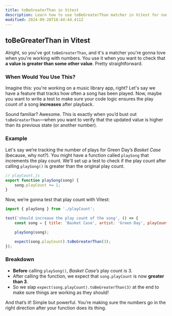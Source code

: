 ```yaml
---
title: toBeGreaterThan in Vitest
description: Learn how to use toBeGreaterThan matcher in Vitest for number comparisons.
modified: 2024-09-28T18:44:44.411Z
---
```


## toBeGreaterThan in Vitest

Alright, so you've got `toBeGreaterThan`, and it's a matcher you're gonna love when you're working with numbers. You use it when you want to check that **a value is greater than some other value**. Pretty straightforward.

### When Would You Use This?

Imagine this: you're working on a music library app, right? Let's say we have a feature that tracks how often a song has been played. Now, maybe you want to write a test to make sure your code logic ensures the play count of a song **increases** after playback.

Sound familiar? Awesome. This is exactly when you’d bust out `toBeGreaterThan`—when you want to verify that the updated value is higher than its previous state (or another number).

### Example

Let's say we’re tracking the number of plays for Green Day’s *Basket Case* (because, why not?). You might have a function called `playSong` that increments the play count. We'll set up a test to check if the play count after calling `playSong()` is greater than the original play count.

```javascript
// playCount.js
export function playSong(song) {
	song.playCount += 1;
}
```

Now, we’re gonna test that play count with Vitest:

```javascript
import { playSong } from './playCount';

test('should increase the play count of the song', () => {
	const song = { title: 'Basket Case', artist: 'Green Day', playCount: 3 };

	playSong(song);

	expect(song.playCount).toBeGreaterThan(3);
});
```

### Breakdown

- **Before** calling `playSong()`, *Basket Case’s* play count is 3.
- After calling the function, we expect that `song.playCount` is now **greater than 3**.
- So we slap `expect(song.playCount).toBeGreaterThan(3)` at the end to make sure things are working as they should!

And that’s it! Simple but powerful. You’re making sure the numbers go in the right direction after your function does its thing.

```ts
```
